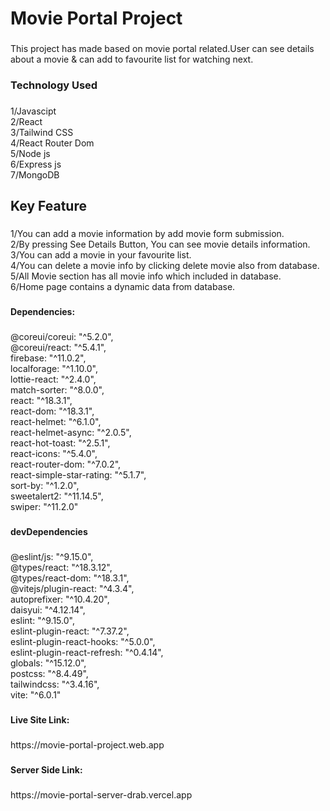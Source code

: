 <h1 align="left">Movie Portal Project</h1>

###

<p align="left">This project has made based on movie portal related.User can see details about a movie & can add to favourite list for watching next.</p>

###

<h3 align="left">Technology Used</h3>

###

<p align="left">1/Javascipt<br>2/React<br>3/Tailwind CSS<br>4/React Router Dom<br>5/Node js<br>6/Express js<br>7/MongoDB</p>

###

<h2 align="left">Key Feature</h2>

###

<p align="left">1/You can add a movie information by add movie form submission.<br> 2/By pressing See Details Button, You can see movie details information. <br>3/You can add a movie in your favourite list. <br>4/You can delete a movie info by clicking delete movie also from database. <br>5/All Movie section has all movie info which included in database. <br>6/Home page contains a dynamic data from database.</p>

###

<h4 align="left">Dependencies:</h4>

###

<p align="left">@coreui/coreui: "^5.2.0",<br>    @coreui/react: "^5.4.1",<br>    firebase: "^11.0.2",<br>    localforage: "^1.10.0",<br>    lottie-react: "^2.4.0",<br>    match-sorter: "^8.0.0",<br>    react: "^18.3.1",<br>    react-dom: "^18.3.1",<br>    react-helmet: "^6.1.0",<br>    react-helmet-async: "^2.0.5",<br>    react-hot-toast: "^2.5.1",<br>    react-icons: "^5.4.0",<br>    react-router-dom: "^7.0.2",<br>    react-simple-star-rating: "^5.1.7",<br>    sort-by: "^1.2.0",<br>    sweetalert2: "^11.14.5",<br>    swiper: "^11.2.0"</p>

###

<h4 align="left">devDependencies</h4>

###

<p align="left">@eslint/js: "^9.15.0",<br>    @types/react: "^18.3.12",<br>    @types/react-dom: "^18.3.1",<br>    @vitejs/plugin-react: "^4.3.4",<br>    autoprefixer: "^10.4.20",<br>    daisyui: "^4.12.14",<br>    eslint: "^9.15.0",<br>    eslint-plugin-react: "^7.37.2",<br>    eslint-plugin-react-hooks: "^5.0.0",<br>    eslint-plugin-react-refresh: "^0.4.14",<br>    globals: "^15.12.0",<br>    postcss: "^8.4.49",<br>    tailwindcss: "^3.4.16",<br>    vite: "^6.0.1"</p>

###

<h4 align="left">Live Site Link:</h4>

###

<p align="left">https://movie-portal-project.web.app</p>

###

<h4 align="left">Server Side Link:</h4>

###

<p align="left">https://movie-portal-server-drab.vercel.app</p>

###
